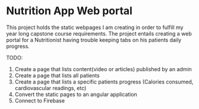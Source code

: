 # Nutrition App Web portal

This project holds the static webpages I am creating in order to fulfill my year long capstone course requirements.
The project entails creating a web portal for a Nutritionist having trouble keeping tabs on his patients daily progress.


TODO:
1. Create a page that lists content(video or articles) published by an admin
2. Create a page that lists all patients
3. Create a page that lists a specific patients progress (Calories consumed, cardiovascular readings, etc)
4. Convert the static pages to an angular application
5. Connect to Firebase
